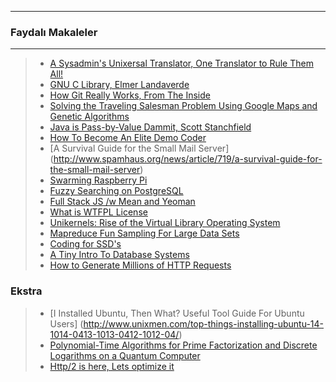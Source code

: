 --------------------------------
### Faydalı Makaleler
--------------------------------

> * [A Sysadmin's Unixersal Translator, One Translator to Rule Them All!](http://bhami.com/rosetta.html)
> * [GNU C Library, Elmer Landaverde](http://elmerland.com/gnu_manual.html)
> * [How Git Really Works, From The Inside](https://codewords.recurse.com/issues/two/git-from-the-inside-out)
> * [Solving the Traveling Salesman Problem Using Google Maps and Genetic Algorithms](http://www.theprojectspot.com/tutorial-post/solving-traveling-salesman-problem-using-google-maps-and-genetic-algorithms/9)
> * [Java is Pass-by-Value Dammit, Scott Stanchfield](http://javadude.com/articles/passbyvalue.htm)
> * [How To Become An Elite Demo Coder](http://blog.kebby.org/?p=47) 
> * [A Survival Guide for the Small Mail Server] (http://www.spamhaus.org/news/article/719/a-survival-guide-for-the-small-mail-server)
> * [Swarming Raspberry Pi](http://matthewkwilliams.com/index.php/2015/03/21/swarming-raspberry-pi-part-1/)
> * [Fuzzy Searching on PostgreSQL](http://bartlettpublishing.com/site/bartpub/blog/3/entry/350)
> * [Full Stack JS /w Mean and Yeoman](http://addyosmani.com/blog/full-stack-javascript-with-mean-and-yeoman/)
> * [What is WTFPL License](http://en.wikipedia.org/wiki/WTFPL)
> * [Unikernels: Rise of the Virtual Library Operating System](http://queue.acm.org/detail.cfm?id=2566628)
> * [Mapreduce Fun Sampling For Large Data Sets](http://engineering.bloomreach.com/mapreduce-fun-sampling-for-large-data-set/)
> * [Coding for SSD's](http://codecapsule.com/2014/02/12/coding-for-ssds-part-1-introduction-and-table-of-contents/)
> * [A Tiny Intro To Database Systems](http://blog.dancrisan.com/a-tiny-intro-to-database-systems)
> * [How to Generate Millions of HTTP Requests](http://dak1n1.com/blog/14-http-load-generate)


### Ekstra
> * [I Installed Ubuntu, Then What?  Useful Tool Guide For Ubuntu Users] (http://www.unixmen.com/top-things-installing-ubuntu-14-1014-0413-1013-0412-1012-04/)
> * [Polynomial-Time Algorithms for Prime Factorization and Discrete Logarithms on a Quantum Computer](http://en.wikipedia.org/wiki/Shor%27s_algorithm)
> * [Http/2 is here, Lets optimize it](https://docs.google.com/presentation/d/1r7QXGYOLCh4fcUq0jDdDwKJWNqWK1o4xMtYpKZCJYjM/present?slide=id.p19)
